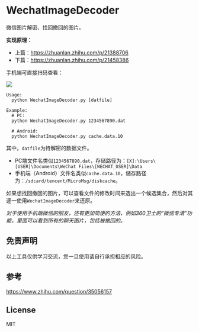 WechatImageDecoder
===

微信图片解密、找回撤回的图片。

**实现原理：**
- 上篇：<https://zhuanlan.zhihu.com/p/21388706>
- 下篇：<https://zhuanlan.zhihu.com/p/21458386>

手机端可直接扫码查看：

![](http://zhangxiaoyang.me/themes/default/images/qrcode.jpg)

```
Usage:
  python WechatImageDecoder.py [datfile]

Example:
  # PC:
  python WechatImageDecoder.py 1234567890.dat

  # Android:
  python WechatImageDecoder.py cache.data.10
```

其中，`datfile`为待解密的数据文件。
- PC端文件名类似`1234567890.dat`，存储路径为：`[X]:\Users\[USER]\Documents\WeChat Files\[WECHAT_USER]\Data`
- 手机端（Android）文件名类似`cache.data.10`，储存路径为：`/sdcard/tencent/MicroMsg/diskcache`。

如果想找回撤回的图片，可以查看文件的修改时间来选出一个候选集合，然后对其逐一使用`WechatImageDecoder`来还原。

*对于使用手机端微信的朋友，还有更加简便的方法，例如360卫士的“微信专清”功能，里面可以看到所有的聊天图片，包括被撤回的。*


免责声明
---

以上工具仅供学习交流，您一旦使用请自行承担相应的风险。


参考
---

<https://www.zhihu.com/question/35056157>


License
---

MIT
